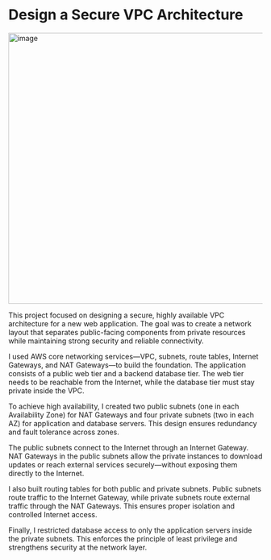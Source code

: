<h1>Design a Secure VPC Architecture</h1>

<img width="1118" height="538" alt="image" src="https://github.com/user-attachments/assets/ef30fa3b-1ba2-40b0-88ee-ec57d0ced72a" />

This project focused on designing a secure, highly available VPC architecture for a new web application. The goal was to create a network layout that separates public-facing components from private resources while maintaining strong security and reliable connectivity.

I used AWS core networking services—VPC, subnets, route tables, Internet Gateways, and NAT Gateways—to build the foundation. The application consists of a public web tier and a backend database tier. The web tier needs to be reachable from the Internet, while the database tier must stay private inside the VPC.

To achieve high availability, I created two public subnets (one in each Availability Zone) for NAT Gateways and four private subnets (two in each AZ) for application and database servers. This design ensures redundancy and fault tolerance across zones.

The public subnets connect to the Internet through an Internet Gateway. NAT Gateways in the public subnets allow the private instances to download updates or reach external services securely—without exposing them directly to the Internet.

I also built routing tables for both public and private subnets. Public subnets route traffic to the Internet Gateway, while private subnets route external traffic through the NAT Gateways. This ensures proper isolation and controlled Internet access.

Finally, I restricted database access to only the application servers inside the private subnets. This enforces the principle of least privilege and strengthens security at the network layer.




